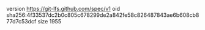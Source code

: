 version https://git-lfs.github.com/spec/v1
oid sha256:4f33537dc2b0c805c678299de2a842fe58c826487843ae6b608cb877d7c53dcf
size 1955
